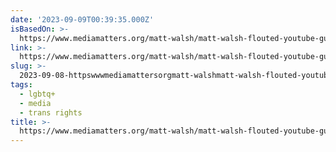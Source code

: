 ```yaml
---
date: '2023-09-09T00:39:35.000Z'
isBasedOn: >-
  https://www.mediamatters.org/matt-walsh/matt-walsh-flouted-youtube-guidelines-anti-lgbtq-hate-after-being-stripped-advertiser
link: >-
  https://www.mediamatters.org/matt-walsh/matt-walsh-flouted-youtube-guidelines-anti-lgbtq-hate-after-being-stripped-advertiser
slug: >-
  2023-09-08-httpswwwmediamattersorgmatt-walshmatt-walsh-flouted-youtube-guidelines-anti-lgbtq-hate-after-being-stripped-advertiser
tags:
  - lgbtq+
  - media
  - trans rights
title: >-
  https://www.mediamatters.org/matt-walsh/matt-walsh-flouted-youtube-guidelines-anti-lgbtq-hate-after-being-stripped-advertiser
---
```


